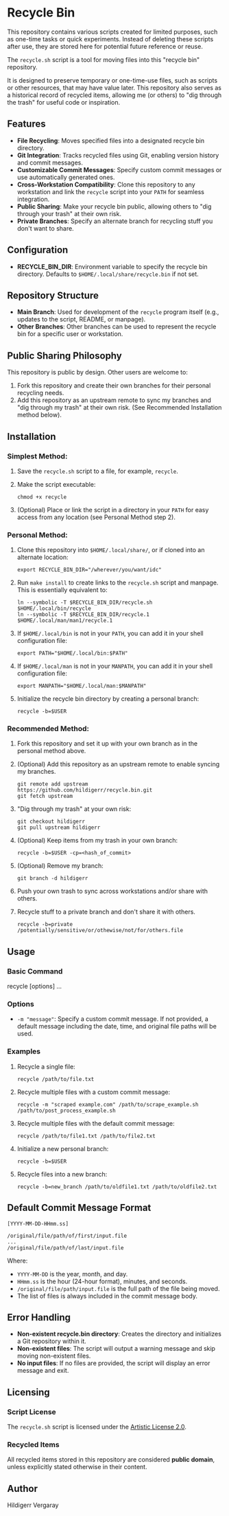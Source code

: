 # Recycle Bin

This repository contains various scripts created for limited purposes, such as one-time tasks or quick experiments. Instead of deleting these scripts after use, they are stored here for potential future reference or reuse.

The `recycle.sh` script is a tool for moving files into this "recycle bin" repository.

It is designed to preserve temporary or one-time-use files, such as scripts or other resources, that may have value later. This repository also serves as a historical record of recycled items, allowing me (or others) to "dig through the trash" for useful code or inspiration.

## Features

- **File Recycling**: Moves specified files into a designated recycle bin directory.
- **Git Integration**: Tracks recycled files using Git, enabling version history and commit messages.
- **Customizable Commit Messages**: Specify custom commit messages or use automatically generated ones.
- **Cross-Workstation Compatibility**: Clone this repository to any workstation and link the `recycle` script into your `PATH` for seamless integration.
- **Public Sharing**: Make your recycle bin public, allowing others to "dig through your trash" at their own risk.
- **Private Branches**: Specify an alternate branch for recycling stuff you don't want to share.

## Configuration

- **RECYCLE_BIN_DIR**: Environment variable to specify the recycle bin directory. Defaults to `$HOME/.local/share/recycle.bin` if not set.

## Repository Structure

- **Main Branch**: Used for development of the `recycle` program itself (e.g., updates to the script, README, or manpage).
- **Other Branches**: Other branches can be used to represent the recycle bin for a specific user or workstation.

## Public Sharing Philosophy

This repository is public by design. Other users are welcome to:

1. Fork this repository and create their own branches for their personal recycling needs.
2. Add this repository as an upstream remote to sync my branches and "dig through my trash" at their own risk. (See Recommended Installation method below).

## Installation

### Simplest Method:

1. Save the `recycle.sh` script to a file, for example, `recycle`.
2. Make the script executable:

    ```
    chmod +x recycle
    ```

3. (Optional) Place or link the script in a directory in your `PATH` for easy access from any location (see Personal Method step 2).

### Personal Method:

1. Clone this repository into `$HOME/.local/share/`, or if cloned into an alternate location:

    ```
    export RECYCLE_BIN_DIR="/wherever/you/want/idc"
    ```

2. Run `make install` to create links to the `recycle.sh` script and manpage. This is essentially equivalent to:

    ```
    ln --symbolic -T $RECYCLE_BIN_DIR/recycle.sh $HOME/.local/bin/recycle
    ln --symbolic -T $RECYCLE_BIN_DIR/recycle.1 $HOME/.local/man/man1/recycle.1
    ```

3. If `$HOME/.local/bin` is not in your `PATH`, you can add it in your shell configuration file:

    ```
    export PATH="$HOME/.local/bin:$PATH"
    ```

4. If `$HOME/.local/man` is not in your `MANPATH`, you can add it in your shell configuration file:

    ```
    export MANPATH="$HOME/.local/man:$MANPATH"
    ```

5. Initialize the recycle bin directory by creating a personal branch:

    ```
    recycle -b=$USER
    ```

### Recommended Method:

1. Fork this repository and set it up with your own branch as in the personal method above.
2. (Optional) Add this repository as an upstream remote to enable syncing my branches.

    ```
    git remote add upstream https://github.com/hildigerr/recycle.bin.git
    git fetch upstream
    ```

3. "Dig through my trash" at your own risk:

    ```
    git checkout hildigerr
    git pull upstream hildigerr
    ```

4. (Optional) Keep items from my trash in your own branch:

    ```
    recycle -b=$USER -cp=<hash_of_commit>
    ```

5. (Optional) Remove my branch:

    ```
    git branch -d hildigerr
    ```

6. Push your own trash to sync across workstations and/or share with others.

7. Recycle stuff to a private branch and don't share it with others.

    ```
    recycle -b=private /potentially/sensitive/or/othewise/not/for/others.file
    ```

## Usage

### Basic Command

recycle [options] <file1> <file2> ...

### Options

- `-m "message"`: Specify a custom commit message. If not provided, a default message including the date, time, and original file paths will be used.

### Examples

1. Recycle a single file:

    ```
    recycle /path/to/file.txt
    ```

2. Recycle multiple files with a custom commit message:

    ```
    recycle -m "scraped example.com" /path/to/scrape_example.sh /path/to/post_process_example.sh
    ```

3. Recycle multiple files with the default commit message:

    ```
    recycle /path/to/file1.txt /path/to/file2.txt
    ```

4. Initialize a new personal branch:

    ```
    recycle -b=$USER
    ```

5. Recycle files into a new branch:

    ```
    recycle -b=new_branch /path/to/oldfile1.txt /path/to/oldfile2.txt
    ```

## Default Commit Message Format

```
[YYYY-MM-DD-HHmm.ss]

/original/file/path/of/first/input.file
...
/original/file/path/of/last/input.file
```

Where:
- `YYYY-MM-DD` is the year, month, and day.
- `HHmm.ss` is the hour (24-hour format), minutes, and seconds.
- `/original/file/path/input.file` is the full path of the file being moved.
- The list of files is always included in the commit message body.

## Error Handling

- **Non-existent recycle.bin directory**: Creates the directory and initializes a Git repository within it.
- **Non-existent files**: The script will output a warning message and skip moving non-existent files.
- **No input files**: If no files are provided, the script will display an error message and exit.

## Licensing

### Script License

The `recycle.sh` script is licensed under the [Artistic License 2.0](https://opensource.org/licenses/Artistic-2.0).

### Recycled Items

All recycled items stored in this repository are considered **public domain**, unless explicitly stated otherwise in their content.

## Author

Hildigerr Vergaray

